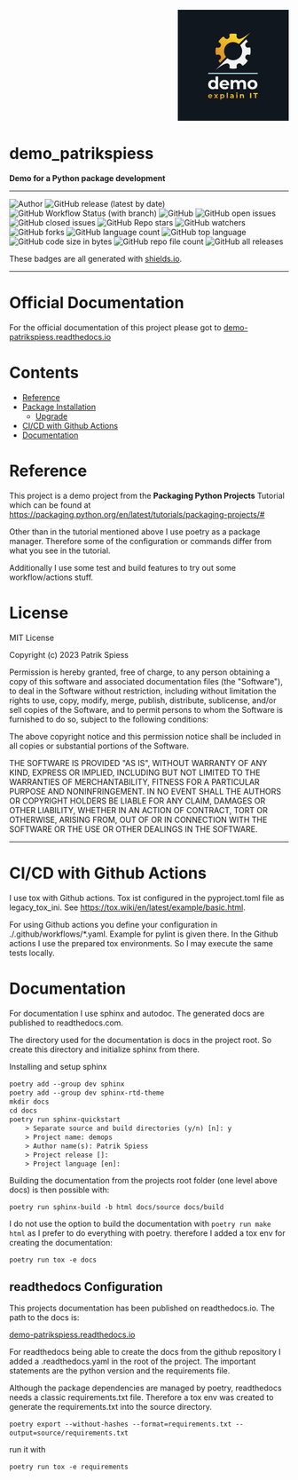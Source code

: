 <p style="text-align: right"><img src=https://raw.githubusercontent.com/patrikspiess/demo_patrikspiess/main/demo.png width="200px"></p>

# demo_patrikspiess
**Demo for a Python package development**

***

![Author](https://img.shields.io/badge/author-patrikspiess-blue?style=plastic)
![GitHub release (latest by date)](https://img.shields.io/github/v/release/patrikspiess/demo_patrikspiess?style=plastic)
![GitHub Workflow Status (with branch)](https://img.shields.io/github/actions/workflow/status/patrikspiess/demo_patrikspiess/tests.yaml?style=plastic)
![GitHub](https://img.shields.io/github/license/patrikspiess/demo_patrikspiess?style=plastic)
![GitHub open issues](https://img.shields.io/github/issues-raw/patrikspiess/demo_patrikspiess?style=plastic)
![GitHub closed issues](https://img.shields.io/github/issues-closed-raw/patrikspiess/demo_patrikspiess?style=plastic)
![GitHub Repo stars](https://img.shields.io/github/stars/patrikspiess/demo_patrikspiess?style=plastic)
![GitHub watchers](https://img.shields.io/github/watchers/patrikspiess/demo_patrikspiess?style=plastic)
![GitHub forks](https://img.shields.io/github/forks/patrikspiess/demo_patrikspiess?style=plastic)
![GitHub language count](https://img.shields.io/github/languages/count/patrikspiess/demo_patrikspiess?style=plastic)
![GitHub top language](https://img.shields.io/github/languages/top/patrikspiess/demo_patrikspiess?style=plastic)
![GitHub code size in bytes](https://img.shields.io/github/languages/code-size/patrikspiess/demo_patrikspiess?style=plastic)
![GitHub repo file count](https://img.shields.io/github/directory-file-count/patrikspiess/demo_patrikspiess?style=plastic)
![GitHub all releases](https://img.shields.io/github/downloads/patrikspiess/demo_patrikspiess/total?style=plastic)

These badges are all generated with [shields.io](https://shields.io/).

***

# Official Documentation

For the official documentation of this project please got to
[demo-patrikspiess.readthedocs.io](https://demo-patrikspiess.readthedocs.io/)


# Contents

- [Reference](#reference)
- [Package Installation](#package-installation)
  - [Upgrade](#upgrade)
- [CI/CD with Github Actions](#cicd-with-github-actions)
- [Documentation](#documentation)

# Reference

This project is a demo project from the **Packaging Python Projects** Tutorial which can be found at
https://packaging.python.org/en/latest/tutorials/packaging-projects/#

Other than in the tutorial mentioned above I use poetry as a package manager. Therefore some of the
configuration or commands differ from what you see in the tutorial.

Additionally I use some test and build features to try out some workflow/actions stuff.

# License

MIT License

Copyright (c) 2023 Patrik Spiess

Permission is hereby granted, free of charge, to any person obtaining a copy of this software and 
associated documentation files (the "Software"), to deal in the Software without restriction, 
including without limitation the rights to use, copy, modify, merge, publish, distribute, 
sublicense, and/or sell copies of the Software, and to permit persons to whom the Software is
furnished to do so, subject to the following conditions:

The above copyright notice and this permission notice shall be included in all copies or substantial
portions of the Software.

THE SOFTWARE IS PROVIDED "AS IS", WITHOUT WARRANTY OF ANY KIND, EXPRESS OR IMPLIED, INCLUDING BUT 
NOT LIMITED TO THE WARRANTIES OF MERCHANTABILITY, FITNESS FOR A PARTICULAR PURPOSE AND 
NONINFRINGEMENT. IN NO EVENT SHALL THE AUTHORS OR COPYRIGHT HOLDERS BE LIABLE FOR ANY CLAIM, DAMAGES
OR OTHER LIABILITY, WHETHER IN AN ACTION OF CONTRACT, TORT OR OTHERWISE, ARISING FROM, OUT OF OR IN 
CONNECTION WITH THE SOFTWARE OR THE USE OR OTHER DEALINGS IN THE SOFTWARE.


***

# CI/CD with Github Actions

I use tox with Github actions. Tox ist configured in the pyproject.toml file as legacy_tox_ini. See https://tox.wiki/en/latest/example/basic.html.

For using Github actions you define your configuration in ./.github/workflows/*.yaml. Example for pylint is given there. In the Github actions I use the prepared tox environments. So I may execute the same tests locally.

# Documentation

For documentation I use sphinx and autodoc. The generated docs are published to readthedocs.com.

The directory used for the documentation is docs in the project root. So create this directory and initialize sphinx from there.

Installing and setup sphinx

    poetry add --group dev sphinx
    poetry add --group dev sphinx-rtd-theme
    mkdir docs
    cd docs
    poetry run sphinx-quickstart
        > Separate source and build directories (y/n) [n]: y
        > Project name: demops
        > Author name(s): Patrik Spiess
        > Project release []:
        > Project language [en]:

Building the documentation from the projects root folder (one level above docs) is then possible with:

    poetry run sphinx-build -b html docs/source docs/build

I do not use the option to build the documentation with `poetry run make html` as I prefer to do everything with poetry. therefore I added a tox env for creating the documentation:

    poetry run tox -e docs

## readthedocs Configuration

This projects documentation has been published on readthedocs.io. The path to the docs is:

[demo-patrikspiess.readthedocs.io](https://demo-patrikspiess.readthedocs.io/)

For readthedocs being able to create the docs from the github repository I added a .readthedocs.yaml
in the root of the project. The important statements are the python version and the requirements
file.

Although the package dependencies are managed by poetry, readthedocs needs a classic
requirements.txt file. Therefore a tox env was created to generate the requirements.txt into the
source directory.

    poetry export --without-hashes --format=requirements.txt --output=source/requirements.txt

run it with

    poetry run tox -e requirements
